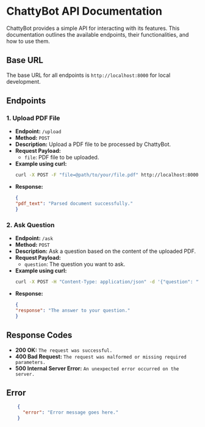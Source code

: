 # ChattyBot API Documentation

ChattyBot provides a simple API for interacting with its features. This documentation outlines the available endpoints, their functionalities, and how to use them.

## Base URL

The base URL for all endpoints is `http://localhost:8000` for local development.

## Endpoints

### 1. Upload PDF File

- **Endpoint:** `/upload`
- **Method:** `POST`
- **Description:** Upload a PDF file to be processed by ChattyBot.
- **Request Payload:**
  - `file`: PDF file to be uploaded.
- **Example using curl:**
  ```bash
  curl -X POST -F "file=@path/to/your/file.pdf" http://localhost:8000/upload
- **Response:**
  ```json
  {
  "pdf_text": "Parsed document successfully."
  }

### 2. Ask Question

- **Endpoint:** `/ask`
- **Method:** `POST`
- **Description:** Ask a question based on the content of the uploaded PDF.
- **Request Payload:**
  - `question`: The question you want to ask.
- **Example using curl:**
  ```bash
  curl -X POST -H "Content-Type: application/json" -d '{"question": "What is FastAPI?"}' http://localhost:8000/ask
- **Response:**
  ```json
  {
  "response": "The answer to your question."
  }

## Response Codes

- **200 OK:** `The request was successful.`
- **400 Bad Request:** `The request was malformed or missing required parameters.`
- **500 Internal Server Error:** `An unexpected error occurred on the server.`

## Error

```json
    {
      "error": "Error message goes here."
    }

